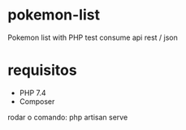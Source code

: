 # pokemon-list
Pokemon list with PHP test consume api rest / json

# requisitos

- PHP 7.4
- Composer

rodar o comando: php artisan serve
